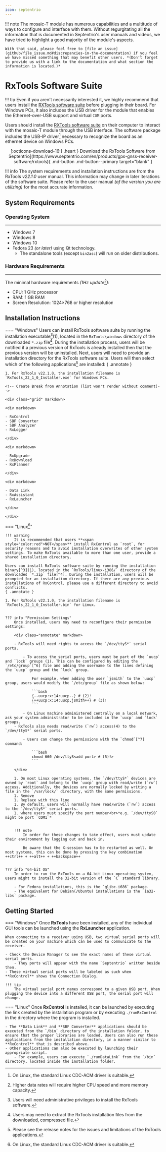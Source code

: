 ```yaml
---
icon: septentrio
---
```


!!! note
	The mosaic-T module has numerous capabilities and a multitude of ways to configure and interface with them. Without regurgitating all the information that is documented in Septentrio's user manuals and videos, we have tried to highlight a good majority of the module's aspects.

	With that said, please feel free to [file an issue](github/file_issue.md#discrepancies-in-the-documentation) if you feel we have missed something that may benefit other users. *(Don't forget to provide us with a link to the documentation and what section the information is located.)*



# RxTools Software Suite


!!! tip
	Even if you aren't necessarily interested it, we highly recommend that users install the [RXTools software suite](https://www.septentrio.com/en/products/gps-gnss-receiver-software/rxtools) before plugging in their board. For Windows PCs, it also includes the USB driver for the module that enables the Ethernet-over-USB support and virtual `COM` ports.


Users should install the [RXTools software suite](https://www.septentrio.com/en/products/gps-gnss-receiver-software/rxtools) on their computer to interact with the mosaic-T module through the USB interface. The software package includes the USB-IP driver[^1] necessary to recognize the board as an ethernet device on Windows PCs.

[^1]: On Linux, the standard Linux CDC-ACM driver is suitable.


<article style="text-align: center;" markdown>
[:octicons-download-16:{ .heart } Download the RxTools Software from Septentrio](https://www.septentrio.com/en/products/gps-gnss-receiver-software/rxtools){ .md-button .md-button--primary target="blank" }
</article>


!!! info
	The system requirements and installation instructions are from the RxTools *v22.1.0* user manual. This information may change in later iterations of the software suite. Please refer to the user manual *(of the version you are utilizing)* for the most accurate information.



## System Requirements

<div class="grid" markdown>

<div markdown>

### Operating System

---

- Windows 7
- Windows 8
- Windows 10
- Fedora 23 *(or later)* using Qt technology.
	- The standalone tools (except `bin2asc`) will run on older distributions.

</div>


<div markdown>

### Hardware Requirements

---

The minimal hardware requirements *(1Hz update[^2])*:

- CPU: 1 GHz processor
- RAM: 1 GB RAM
- Screen Resolution: 1024×768 or higher resolution

</div>

</div>


[^2]: Higher data rates will require higher CPU speed and more memory capacity.



## Installation Instructions

=== "Windows"
	Users can install RxTools software suite by running the installation executable[^3](1), located in the `RxTools\windows` directory of the downloaded `*.zip` file[^4]. During the installation process, users will be notified if a previous version of RxTools is already installed then that the previous version will be uninstalled. Next, users will need to provide an installation directory for the RxTools software suite. Users will then select which of the following applications[^5] are installed:
	{ .annotate }

	1. For RxTools v22.1.0, the installation filename is `RxTools_22_1_0_Installer.exe` for Windows PCs.

	<!-- Create Break from Annotation (list won't render without comment)-->

	<div class="grid" markdown>

	<div markdown>

	- RxControl
	- SBF Converter
	- SBF Analyzer
	- RxLogger

	</div>

	<div markdown>

	- RxUpgrade
	- RxDownload
	- RxPlanner

	</div>

	<div markdown>

	- Data Link
	- RxAssistant
	- RxLauncher

	</div>

	</div>


=== "Linux[^1]"


	!!! warning
		It is recommended that users **<span style="color:red">NOT</span>** install RxControl as `root`, for security reasons and to avoid installation overwrites of other system settings. To make RxTools available to more than one user, provide a shared installation directory.

	Users can install RxTools software suite by running the installation binary[^3](1), located in the `RxTools/linux-i386/` directory of the downloaded `*.zip` file[^4]. During the installation, users will be prompted for an installation directory. If there are any previous installations of RxControl, please use a different directory to avoid conflicts.
	{ .annotate }

	1. For RxTools v22.1.0, the installation filename is `RxTools_22_1_0_Installer.bin` for Linux.


	??? info "Permission Settings"
		Once installed, users may need to reconfigure their permission settings:

		<div class="annotate" markdown>

		- RxTools will need rights to access the `/dev/ttyS*` serial ports.

			- To access the serial ports, users must be part of the `uucp` and `lock` groups (1). This can be configured by editing the `/etc/group`[^6] file and adding the username to the lines defining the `uucp` group and the `lock` group.

				For example, when adding the user `jsmith` to the `uucp` group, users would modify the `/etc/group` file as shown below:

				```bash
				{--uucp:x:14:uucp--} # (2)!
				{++uucp:x:14:uucp,jsmith++} # (3)!
				```

			- On Linux machine administered centrally on a local network, ask your system administrator to be included in the `uucp` and `lock` groups.
		- RxTools also needs read/write (`rw`) access(4) to the `/dev/ttyS*` serial ports.

			- Users can change the permissions with the `chmod`[^7] command:

				```bash
				chmod 660 /dev/ttyS<add port> # (5)!>
				```

		</div>

		1. On most Linux operating systems, the `/dev/ttyS*` devices are owned by `root` and belong to the `uucp` group with read/write (`rw`) access. Additionally, the devices are normally locked by writing a file in the `/var/lock/` directory, with the same permissions.
		1. Remove
		1. Replace with this line
		1. By default, users will normally have read/write (`rw`) access to the `/dev/ttyS*` serial ports.
		1. where users must specify the port number<br>*e.g. `/dev/ttyS0` might be port `COM1`*


		!!! note
			In order for these changes to take effect, users must update their environment by logging out and back in.

			Be aware that the X-session has to be restarted as well. On most systems, this can be done by pressing the key combination ++ctrl++ + ++alt++ + ++backspace++


	??? info "64-bit OS"
		In order to run the RxTools on a 64-bit Linux operating system, users might to install the 32-bit version of the `C` standard library.

		- For Fedora installations, this is the `glibc.i686` package.
		- The equivalent for Debian(/Ubuntu) installations is the `ia32-libs` package.


[^3]: Users will need administrative privileges to install the RxTools software.
[^4]: Users may need to extract the RxTools installation files from the downloaded, compressed file.
[^5]: Please see the release notes for the issues and limitations of the RxTools applications.
[^6]: Requires c privileges.
[^7]: Changing these permissions also requires `root` privileges.



## Getting Started

=== "Windows"
	Once **RxTools** have been installed, any of the individual GUI tools can be launched using the **RxLauncher** application.

	When connecting to a receiver using USB, two virtual serial ports will be created on your machine which can be used to communicate to the receiver.

	- Check the Device Manager to see the exact names of these virtual serial ports.
		- They ports will appear with the name `Septentrio` written beside them.
	- These virtual serial ports will be labeled as such when **RxControl** shows the Connection Dialog.

	!!! tip
		The virtual serial port names correspond to a given USB port. When plugging the device into a different USB port, the serial port will change.


=== "Linux"
	Once **RxControl** is installed, it can be launched by executing the link created by the installation program or by executing `./runRxControl` in the directory where the program is installed.

	- The **Data Link** and **SBF Converter** applications should be executed from the `/bin` directory of the installation folder, to ensure that the proper libraries are loaded. Users can also run these applications from the installation directory, in a manner similar to **RxControl** that is described above.
	- Other applications can also be executed by launching their appropriate script.
		- For example, users can execute `./runDataLink` from the `/bin` directory, located inside the installation folder.
